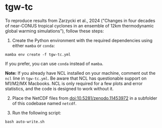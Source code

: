 # tgw-tc

To reproduce results from Zarzycki et al., 2024 ("Changes in four decades of near-CONUS tropical cyclones in an ensemble of 12km thermodynamic global warming simulations"), follow these steps:

1. Create the Python environment with the required dependencies using either `mamba` or `conda`:

```
mamba env create -f tgw-tc.yml
```

If you prefer, you can use `conda` instead of `mamba`.

**Note:** If you already have NCL installed on your machine, comment out the `ncl` line in `tgw-tc.yml`. Be aware that NCL has questionable support on M1/M2/MX Macbooks. NCL is only required for a few plots and error statistics, and the code is designed to work without it.

2. Place the NetCDF files from [doi:10.5281/zenodo.11453972](https://doi.org/10.5281/zenodo.11453972) in a subfolder of this codebase named `netcdf`.

3. Run the following script:

```
bash auto-write.sh
```
